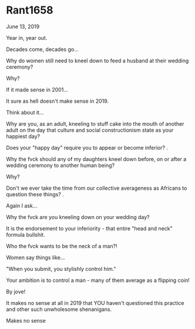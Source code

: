# Rant1658


June 13, 2019

Year in, year out. 

Decades come, decades go...

Why do women still need to kneel down to feed a husband at their wedding ceremony?

Why?

If it made sense in 2001...

It sure as hell doesn't make sense in 2019.

Think about it...

Why are you, as an adult, kneeling to stuff cake into the mouth of another adult on the day that culture and social constructionism state as your happiest day?

Does your "happy day" require you to appear or become inferior?
.

Why the fvck should any of my daughters kneel down before, on or after a wedding ceremony to another human being?

Why?

Don't we ever take the time from our collective averageness as Africans to question these things?
.

Again I ask...

Why the fvck are you kneeling down on your wedding day?

It is the endorsement to your inferiority - that entire "head and neck" formula bullshit.

Who the fvck wants to be the neck of a man?!

Women say things like...

"When you submit, you stylishly control him."

Your ambition is to control a man - many of them average as a flipping coin!

By jove!

It makes no sense at all in 2019 that YOU haven't questioned this practice and other such unwholesome shenanigans. 

Makes no sense